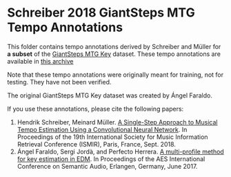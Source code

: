 # Schreiber 2018 GiantSteps MTG Tempo Annotations

This folder contains tempo annotations derived by Schreiber and Müller for **a subset** of the
[GiantSteps MTG Key](https://github.com/GiantSteps/giantsteps-mtg-key-dataset) dataset.
These tempo annotations are available in
[this archive](http://www.tagtraum.com/download/schreiber_tempo_cnn_ismir2018.zip)

Note that these tempo annotations were originally meant for training, not for testing.
They have not been verified.

The original GiantSteps MTG Key dataset was created by Ángel Faraldo.

If you use these annotations, please cite the following papers:    

1. Hendrik Schreiber, Meinard Müller. [A Single-Step Approach to Musical Tempo Estimation Using a Convolutional Neural Network](http://ismir2018.ircam.fr/doc/pdfs/141_Paper.pdf). In Proceedings of the 19th International Society for Music Information Retrieval Conference (ISMIR), Paris, France, Sept. 2018.
2. Ángel Faraldo, Sergi Jordà, and Perfecto Herrera. [A multi-profile method for key estimation in EDM](http://mtg.upf.edu/system/files/publications/aes_FARALDO_cameraReady.pdf). In Proceedings of the AES International Conference on Semantic Audio, Erlangen, Germany, June 2017.